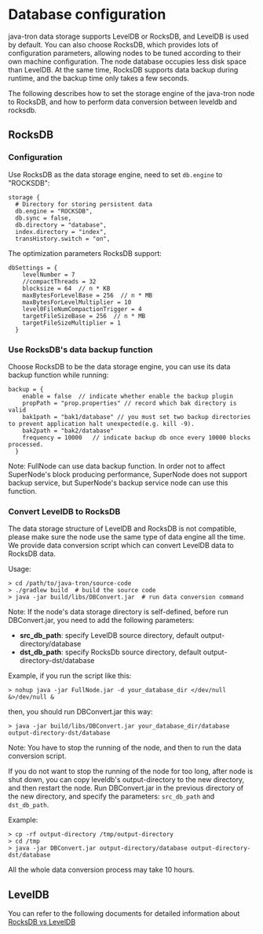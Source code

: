 # Database configuration
java-tron data storage supports LevelDB or RocksDB, and LevelDB is used by default. You can also choose RocksDB, which provides lots of configuration parameters, allowing nodes to be tuned according to their own machine configuration. The node database occupies less disk space than LevelDB. At the same time, RocksDB supports data backup during runtime, and the backup time only takes a few seconds.

The following describes how to set the storage engine of the java-tron node to RocksDB, and how to perform data conversion between leveldb and rocksdb.

## RocksDB

### Configuration

Use RocksDB as the data storage engine, need to set `db.engine` to "ROCKSDB":

```
storage {
  # Directory for storing persistent data
  db.engine = "ROCKSDB",
  db.sync = false,
  db.directory = "database",
  index.directory = "index",
  transHistory.switch = "on",
```

The optimization parameters RocksDB support:

```
dbSettings = {
    levelNumber = 7
    //compactThreads = 32
    blocksize = 64  // n * KB
    maxBytesForLevelBase = 256  // n * MB
    maxBytesForLevelMultiplier = 10
    level0FileNumCompactionTrigger = 4
    targetFileSizeBase = 256  // n * MB
    targetFileSizeMultiplier = 1
  }
```

### Use RocksDB's data backup function

Choose RocksDB to be the data storage engine, you can use its data backup function while running:

```
backup = {
    enable = false  // indicate whether enable the backup plugin
    propPath = "prop.properties" // record which bak directory is valid
    bak1path = "bak1/database" // you must set two backup directories to prevent application halt unexpected(e.g. kill -9).
    bak2path = "bak2/database"
    frequency = 10000   // indicate backup db once every 10000 blocks processed.
  }
```

Note: FullNode can use data backup function. In order not to affect SuperNode's block producing performance, SuperNode does not support backup service, but SuperNode's backup service node can use this function.

### Convert LevelDB to RocksDB

The data storage structure of LevelDB and RocksDB is not compatible, please make sure the node use the same type of data engine all the time. We provide data conversion script which can convert LevelDB data to RocksDB data.

Usage:

```console
> cd /path/to/java-tron/source-code
> ./gradlew build  # build the source code
> java -jar build/libs/DBConvert.jar  # run data conversion command
```

Note: If the node's data storage directory is self-defined, before run DBConvert.jar, you need to add the following parameters:

- **src_db_path**: specify LevelDB source directory, default output-directory/database
- **dst_db_path**: specify RocksDb source directory, default output-directory-dst/database

Example, if you run the script like this:

```console
> nohup java -jar FullNode.jar -d your_database_dir </dev/null &>/dev/null &
```

then, you should run DBConvert.jar this way:

```console
> java -jar build/libs/DBConvert.jar your_database_dir/database output-directory-dst/database
```

Note: You have to stop the running of the node, and then to run the data conversion script.

If you do not want to stop the running of the node for too long, after node is shut down, you can copy leveldb's output-directory to the new directory, and then restart the node. Run DBConvert.jar in the previous directory of the new directory, and specify the parameters: `src_db_path` and `dst_db_path`.

Example:

```console
> cp -rf output-directory /tmp/output-directory
> cd /tmp
> java -jar DBConvert.jar output-directory/database output-directory-dst/database
```

All the whole data conversion process may take 10 hours.

## LevelDB

You can refer to the following documents for detailed information about [RocksDB vs LevelDB](https://github.com/tronprotocol/documentation/blob/master/TRX/Rocksdb_vs_Leveldb.md)
